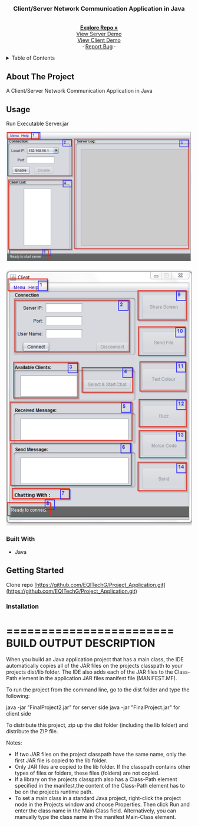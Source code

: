 


<!-- PROJECT LOGO -->
<br />
<div align="center">
  <a href="https://github.com/EQITechG/Project_Application">
  </a>

<h3 align="center">Client/Server Network Communication Application in Java </h3>

  <p align="center">
    <br />
    <a href="https://github.com/EQITechG/Project_Application"><strong>Explore Repo »</strong></a>
    <br />
    <a href="https://drive.google.com/file/d/1kcnb1Zl-Gk08B9sc6_5_mrI_uN16NvjN/view?usp=sharing">View Server Demo</a>
       <br />
      <a href="https://github.com/EQITechG/Project_Application/raw/main/Client/Executable%20Client.jar">View Client Demo</a>
       <br />
    ·
    <a href="https://github.com/EQITechG/Project_Application/issues">Report Bug</a>
    ·
  </p>
</div>



<!-- TABLE OF CONTENTS -->
<details>
  <summary>Table of Contents</summary>
  <ol>
    <li>
      <a href="#about-the-project">About The Project</a>
      <ul>
        <li><a href="#usage">Usage</a></li>
        <li><a href="#built-with">Built With</a></li>
      </ul>
    </li>
    <li>
      <a href="#getting-started">Getting Started</a>
      <ul>
        <li><a href="#installation">Installation</a></li>
      </ul>
    </li>
  </ol>
</details>



<!-- ABOUT THE PROJECT -->
## About The Project

A Client/Server Network Communication Application in Java

<!-- USAGE EXAMPLES -->
## Usage

Run Executable Server.jar

![Activate Server side](image.png)

![Client side is activated according to the server side](image-1.png)



### Built With

* Java


<!-- GETTING STARTED -->
## Getting Started

Clone repo [https://github.com/EQITechG/Project_Application.git](https://github.com/EQITechG/Project_Application.git)

### Installation


========================
BUILD OUTPUT DESCRIPTION
========================

When you build an Java application project that has a main class, the IDE
automatically copies all of the JAR
files on the projects classpath to your projects dist/lib folder. The IDE
also adds each of the JAR files to the Class-Path element in the application
JAR files manifest file (MANIFEST.MF).

To run the project from the command line, go to the dist folder and
type the following:

java -jar "FinalProject2.jar" for server side
java -jar "FinalProject.jar" for client side


To distribute this project, zip up the dist folder (including the lib folder)
and distribute the ZIP file.

Notes:

* If two JAR files on the project classpath have the same name, only the first
JAR file is copied to the lib folder.
* Only JAR files are copied to the lib folder.
If the classpath contains other types of files or folders, these files (folders)
are not copied.
* If a library on the projects classpath also has a Class-Path element
specified in the manifest,the content of the Class-Path element has to be on
the projects runtime path.
* To set a main class in a standard Java project, right-click the project node
in the Projects window and choose Properties. Then click Run and enter the
class name in the Main Class field. Alternatively, you can manually type the
class name in the manifest Main-Class element.


